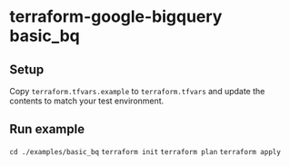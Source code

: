 # terraform-google-bigquery basic_bq

## Setup
Copy `terraform.tfvars.example` to `terraform.tfvars` and update the contents to match your test environment.

## Run example
`cd ./examples/basic_bq`
`terraform init`
`terraform plan`
`terraform apply`
